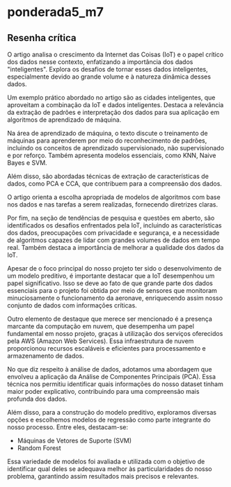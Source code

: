 # ponderada5_m7
 
## Resenha crítica

O artigo analisa o crescimento da Internet das Coisas (IoT) e o papel crítico dos dados nesse contexto, enfatizando a importância dos dados "inteligentes". Explora os desafios de tornar esses dados inteligentes, especialmente devido ao grande volume e à natureza dinâmica desses dados.

Um exemplo prático abordado no artigo são as cidades inteligentes, que aproveitam a combinação da IoT e dados inteligentes. Destaca a relevância da extração de padrões e interpretação dos dados para sua aplicação em algoritmos de aprendizado de máquina.

Na área de aprendizado de máquina, o texto discute o treinamento de máquinas para aprenderem por meio do reconhecimento de padrões, incluindo os conceitos de aprendizado supervisionado, não supervisionado e por reforço. Também apresenta modelos essenciais, como KNN, Naive Bayes e SVM.

Além disso, são abordadas técnicas de extração de características de dados, como PCA e CCA, que contribuem para a compreensão dos dados.

O artigo orienta a escolha apropriada de modelos de algoritmos com base nos dados e nas tarefas a serem realizadas, fornecendo diretrizes claras.

Por fim, na seção de tendências de pesquisa e questões em aberto, são identificados os desafios enfrentados pela IoT, incluindo as características dos dados, preocupações com privacidade e segurança, e a necessidade de algoritmos capazes de lidar com grandes volumes de dados em tempo real. Também destaca a importância de melhorar a qualidade dos dados da IoT.

Apesar de o foco principal do nosso projeto ter sido o desenvolvimento de um modelo preditivo, é importante destacar que a IoT desempenhou um papel significativo. Isso se deve ao fato de que grande parte dos dados essenciais para o projeto foi obtida por meio de sensores que monitoram minuciosamente o funcionamento da aeronave, enriquecendo assim nosso conjunto de dados com informações críticas.

Outro elemento de destaque que merece ser mencionado é a presença marcante da computação em nuvem, que desempenha um papel fundamental em nosso projeto, graças à utilização dos serviços oferecidos pela AWS (Amazon Web Services). Essa infraestrutura de nuvem proporcionou recursos escaláveis e eficientes para processamento e armazenamento de dados.

No que diz respeito à análise de dados, adotamos uma abordagem que envolveu a aplicação da Análise de Componentes Principais (PCA). Essa técnica nos permitiu identificar quais informações do nosso dataset tinham maior poder explicativo, contribuindo para uma compreensão mais profunda dos dados.

Além disso, para a construção do modelo preditivo, exploramos diversas opções e escolhemos modelos de regressão como parte integrante do nosso processo. Entre eles, destacam-se:

- Máquinas de Vetores de Suporte (SVM)
- Random Forest

Essa variedade de modelos foi avaliada e utilizada com o objetivo de identificar qual deles se adequava melhor às particularidades do nosso problema, garantindo assim resultados mais precisos e relevantes.

